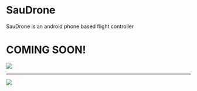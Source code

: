 # SauDrone
SauDrone is an android phone based flight controller

# COMING SOON!
![](https://media3.giphy.com/media/6SsqPmVoB2IMM/giphy.gif)
________

![](https://media0.giphy.com/media/XYSMpRjbZOHOo/giphy.gif)
